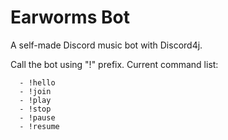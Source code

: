# Earworms Bot
A self-made Discord music bot with Discord4j.

Call the bot using "!" prefix.
Current command list:
```
  - !hello
  - !join
  - !play
  - !stop
  - !pause
  - !resume
```
